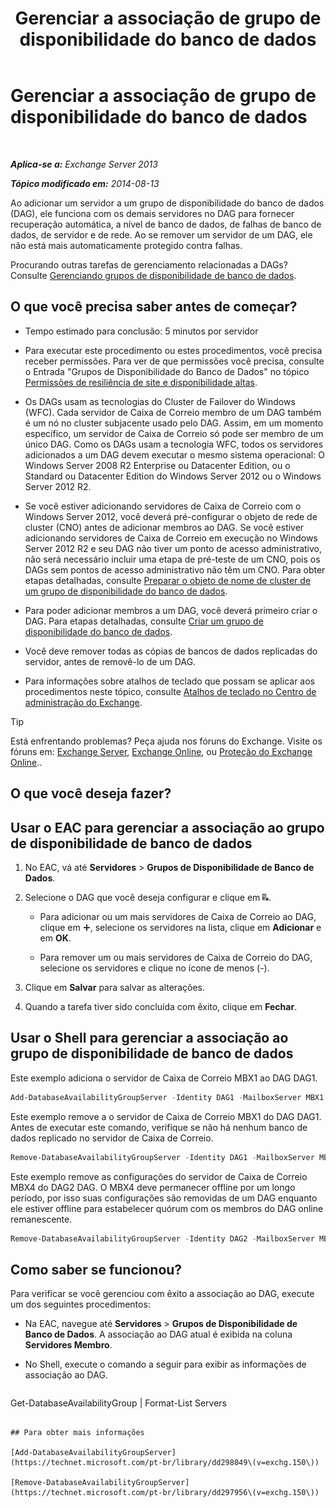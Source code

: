 ﻿---
title: 'Gerenciar a associação de grupo de disponibilidade do banco de dados'
TOCTitle: Gerenciar a associação de grupo de disponibilidade do banco de dados
ms:assetid: fb2ea15e-96d5-4045-b75b-b0aa5fc60479
ms:mtpsurl: https://technet.microsoft.com/pt-br/library/Dd351278(v=EXCHG.150)
ms:contentKeyID: 50487041
ms.date: 05/22/2018
mtps_version: v=EXCHG.150
ms.translationtype: MT
---

# Gerenciar a associação de grupo de disponibilidade do banco de dados

 

_**Aplica-se a:** Exchange Server 2013_

_**Tópico modificado em:** 2014-08-13_

Ao adicionar um servidor a um grupo de disponibilidade do banco de dados (DAG), ele funciona com os demais servidores no DAG para fornecer recuperação automática, a nível de banco de dados, de falhas de banco de dados, de servidor e de rede. Ao se remover um servidor de um DAG, ele não está mais automaticamente protegido contra falhas.

Procurando outras tarefas de gerenciamento relacionadas a DAGs? Consulte [Gerenciando grupos de disponibilidade de banco de dados](managing-database-availability-groups-exchange-2013-help.md).

## O que você precisa saber antes de começar?

  - Tempo estimado para conclusão: 5 minutos por servidor

  - Para executar este procedimento ou estes procedimentos, você precisa receber permissões. Para ver de que permissões você precisa, consulte o Entrada "Grupos de Disponibilidade do Banco de Dados" no tópico [Permissões de resiliência de site e disponibilidade altas](high-availability-and-site-resilience-permissions-exchange-2013-help.md).

  - Os DAGs usam as tecnologias do Cluster de Failover do Windows (WFC). Cada servidor de Caixa de Correio membro de um DAG também é um nó no cluster subjacente usado pelo DAG. Assim, em um momento específico, um servidor de Caixa de Correio só pode ser membro de um único DAG. Como os DAGs usam a tecnologia WFC, todos os servidores adicionados a um DAG devem executar o mesmo sistema operacional: O Windows Server 2008 R2 Enterprise ou Datacenter Edition, ou o Standard ou Datacenter Edition do Windows Server 2012 ou o Windows Server 2012 R2.

  - Se você estiver adicionando servidores de Caixa de Correio com o Windows Server 2012, você deverá pré-configurar o objeto de rede de cluster (CNO) antes de adicionar membros ao DAG. Se você estiver adicionando servidores de Caixa de Correio em execução no Windows Server 2012 R2 e seu DAG não tiver um ponto de acesso administrativo, não será necessário incluir uma etapa de pré-teste de um CNO, pois os DAGs sem pontos de acesso administrativo não têm um CNO. Para obter etapas detalhadas, consulte [Preparar o objeto de nome de cluster de um grupo de disponibilidade do banco de dados](pre-stage-the-cluster-name-object-for-a-database-availability-group-exchange-2013-help.md).

  - Para poder adicionar membros a um DAG, você deverá primeiro criar o DAG. Para etapas detalhadas, consulte [Criar um grupo de disponibilidade do banco de dados](create-a-database-availability-group-exchange-2013-help.md).

  - Você deve remover todas as cópias de bancos de dados replicadas do servidor, antes de removê-lo de um DAG.

  - Para informações sobre atalhos de teclado que possam se aplicar aos procedimentos neste tópico, consulte [Atalhos de teclado no Centro de administração do Exchange](keyboard-shortcuts-in-the-exchange-admin-center-exchange-online-protection-help.md).


> [!TIP]
> Está enfrentando problemas? Peça ajuda nos fóruns do Exchange. Visite os fóruns em: <A href="https://go.microsoft.com/fwlink/p/?linkid=60612">Exchange Server</A>, <A href="https://go.microsoft.com/fwlink/p/?linkid=267542">Exchange Online</A>, ou <A href="https://go.microsoft.com/fwlink/p/?linkid=285351">Proteção do Exchange Online</A>..



## O que você deseja fazer?

## Usar o EAC para gerenciar a associação ao grupo de disponibilidade de banco de dados

1.  No EAC, vá até **Servidores** \> **Grupos de Disponibilidade de Banco de Dados**.

2.  Selecione o DAG que você deseja configurar e clique em ![Gerenciar membros DAG](images/Dd351278.d567ae56-d6cd-4edb-ab67-ad8f7c58f337(EXCHG.150).gif "Gerenciar membros DAG").
    
      - Para adicionar ou um mais servidores de Caixa de Correio ao DAG, clique em ![Ícone Adicionar](images/JJ218640.c1e75329-d6d7-4073-a27d-498590bbb558(EXCHG.150).gif "Ícone Adicionar"), selecione os servidores na lista, clique em **Adicionar** e em **OK**.
    
      - Para remover um ou mais servidores de Caixa de Correio do DAG, selecione os servidores e clique no ícone de menos (-).

3.  Clique em **Salvar** para salvar as alterações.

4.  Quando a tarefa tiver sido concluída com êxito, clique em **Fechar**.

## Usar o Shell para gerenciar a associação ao grupo de disponibilidade de banco de dados

Este exemplo adiciona o servidor de Caixa de Correio MBX1 ao DAG DAG1.

```powershell
Add-DatabaseAvailabilityGroupServer -Identity DAG1 -MailboxServer MBX1
```

Este exemplo remove a o servidor de Caixa de Correio MBX1 do DAG DAG1. Antes de executar este comando, verifique se não há nenhum banco de dados replicado no servidor de Caixa de Correio.

```powershell
Remove-DatabaseAvailabilityGroupServer -Identity DAG1 -MailboxServer MBX1
```

Este exemplo remove as configurações do servidor de Caixa de Correio MBX4 do DAG2 DAG. O MBX4 deve permanecer offline por um longo período, por isso suas configurações são removidas de um DAG enquanto ele estiver offline para estabelecer quórum com os membros do DAG online remanescente.

```powershell
Remove-DatabaseAvailabilityGroupServer -Identity DAG2 -MailboxServer MBX4 -ConfigurationOnly
```

## Como saber se funcionou?

Para verificar se você gerenciou com êxito a associação ao DAG, execute um dos seguintes procedimentos:

  - Na EAC, navegue até **Servidores** \> **Grupos de Disponibilidade de Banco de Dados**. A associação ao DAG atual é exibida na coluna **Servidores Membro**.

  - No Shell, execute o comando a seguir para exibir as informações de associação ao DAG.
    
    ```powershell
Get-DatabaseAvailabilityGroup <DAGName> | Format-List Servers
```

## Para obter mais informações

[Add-DatabaseAvailabilityGroupServer](https://technet.microsoft.com/pt-br/library/dd298049\(v=exchg.150\))

[Remove-DatabaseAvailabilityGroupServer](https://technet.microsoft.com/pt-br/library/dd297956\(v=exchg.150\))

